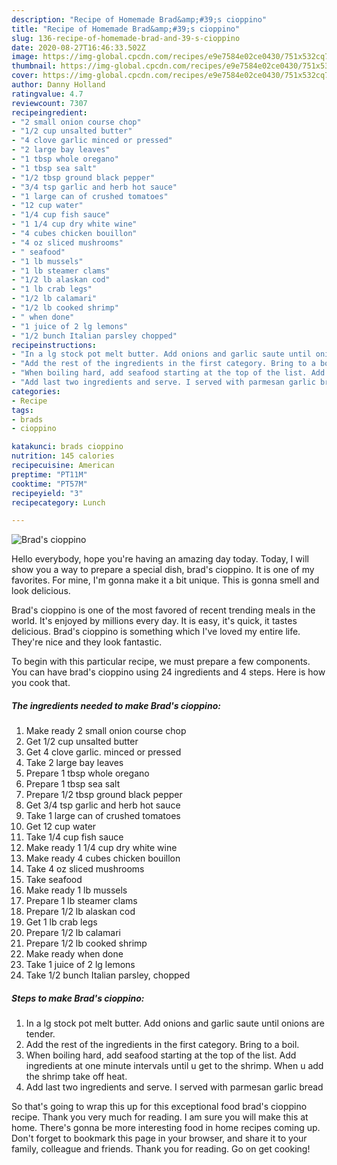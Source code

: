 ```yaml
---
description: "Recipe of Homemade Brad&amp;#39;s cioppino"
title: "Recipe of Homemade Brad&amp;#39;s cioppino"
slug: 136-recipe-of-homemade-brad-and-39-s-cioppino
date: 2020-08-27T16:46:33.502Z
image: https://img-global.cpcdn.com/recipes/e9e7584e02ce0430/751x532cq70/brads-cioppino-recipe-main-photo.jpg
thumbnail: https://img-global.cpcdn.com/recipes/e9e7584e02ce0430/751x532cq70/brads-cioppino-recipe-main-photo.jpg
cover: https://img-global.cpcdn.com/recipes/e9e7584e02ce0430/751x532cq70/brads-cioppino-recipe-main-photo.jpg
author: Danny Holland
ratingvalue: 4.7
reviewcount: 7307
recipeingredient:
- "2 small onion course chop"
- "1/2 cup unsalted butter"
- "4 clove garlic minced or pressed"
- "2 large bay leaves"
- "1 tbsp whole oregano"
- "1 tbsp sea salt"
- "1/2 tbsp ground black pepper"
- "3/4 tsp garlic and herb hot sauce"
- "1 large can of crushed tomatoes"
- "12 cup water"
- "1/4 cup fish sauce"
- "1 1/4 cup dry white wine"
- "4 cubes chicken bouillon"
- "4 oz sliced mushrooms"
- " seafood"
- "1 lb mussels"
- "1 lb steamer clams"
- "1/2 lb alaskan cod"
- "1 lb crab legs"
- "1/2 lb calamari"
- "1/2 lb cooked shrimp"
- " when done"
- "1 juice of 2 lg lemons"
- "1/2 bunch Italian parsley chopped"
recipeinstructions:
- "In a lg stock pot melt butter. Add onions and garlic saute until onions are tender."
- "Add the rest of the ingredients in the first category. Bring to a boil."
- "When boiling hard, add seafood starting at the top of the list. Add ingredients at one minute intervals until u get to the shrimp. When u add the shrimp take off heat."
- "Add last two ingredients and serve. I served with parmesan garlic bread"
categories:
- Recipe
tags:
- brads
- cioppino

katakunci: brads cioppino 
nutrition: 145 calories
recipecuisine: American
preptime: "PT11M"
cooktime: "PT57M"
recipeyield: "3"
recipecategory: Lunch

---
```



![Brad&#39;s cioppino](https://img-global.cpcdn.com/recipes/e9e7584e02ce0430/751x532cq70/brads-cioppino-recipe-main-photo.jpg)

Hello everybody, hope you're having an amazing day today. Today, I will show you a way to prepare a special dish, brad&#39;s cioppino. It is one of my favorites. For mine, I'm gonna make it a bit unique. This is gonna smell and look delicious.

Brad&#39;s cioppino is one of the most favored of recent trending meals in the world. It's enjoyed by millions every day. It is easy, it's quick, it tastes delicious. Brad&#39;s cioppino is something which I've loved my entire life. They're nice and they look fantastic.




To begin with this particular recipe, we must prepare a few components. You can have brad&#39;s cioppino using 24 ingredients and 4 steps. Here is how you cook that.

<!--inarticleads1-->

##### The ingredients needed to make Brad&#39;s cioppino:

1. Make ready 2 small onion course chop
1. Get 1/2 cup unsalted butter
1. Get 4 clove garlic. minced or pressed
1. Take 2 large bay leaves
1. Prepare 1 tbsp whole oregano
1. Prepare 1 tbsp sea salt
1. Prepare 1/2 tbsp ground black pepper
1. Get 3/4 tsp garlic and herb hot sauce
1. Take 1 large can of crushed tomatoes
1. Get 12 cup water
1. Take 1/4 cup fish sauce
1. Make ready 1 1/4 cup dry white wine
1. Make ready 4 cubes chicken bouillon
1. Take 4 oz sliced mushrooms
1. Take  seafood
1. Make ready 1 lb mussels
1. Prepare 1 lb steamer clams
1. Prepare 1/2 lb alaskan cod
1. Get 1 lb crab legs
1. Prepare 1/2 lb calamari
1. Prepare 1/2 lb cooked shrimp
1. Make ready  when done
1. Take 1 juice of 2 lg lemons
1. Take 1/2 bunch Italian parsley, chopped




<!--inarticleads2-->

##### Steps to make Brad&#39;s cioppino:

1. In a lg stock pot melt butter. Add onions and garlic saute until onions are tender.
1. Add the rest of the ingredients in the first category. Bring to a boil.
1. When boiling hard, add seafood starting at the top of the list. Add ingredients at one minute intervals until u get to the shrimp. When u add the shrimp take off heat.
1. Add last two ingredients and serve. I served with parmesan garlic bread




So that's going to wrap this up for this exceptional food brad&#39;s cioppino recipe. Thank you very much for reading. I am sure you will make this at home. There's gonna be more interesting food in home recipes coming up. Don't forget to bookmark this page in your browser, and share it to your family, colleague and friends. Thank you for reading. Go on get cooking!
